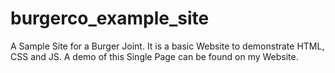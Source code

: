 # burgerco_example_site
A Sample Site for a Burger Joint. It is a basic Website to demonstrate HTML, CSS and JS. A demo of this Single Page can be found on my Website.

